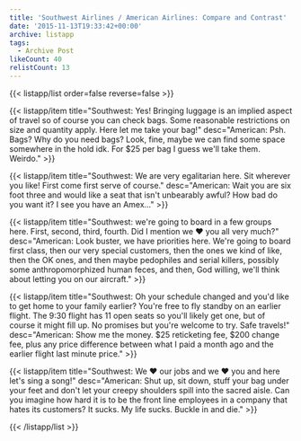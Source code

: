```yaml
---
title: 'Southwest Airlines / American Airlines: Compare and Contrast'
date: '2015-11-13T19:33:42+00:00'
archive: listapp
tags: 
  - Archive Post
likeCount: 40
relistCount: 13
---
```



{{< listapp/list order=false reverse=false >}}

   {{< listapp/item title="Southwest: Yes! Bringing luggage is an implied aspect of travel so of course you can check bags. Some reasonable restrictions on size and quantity apply. Here let me take your bag!"
      desc="American: Psh. Bags? Why do you need bags? Look, fine, maybe we can find some space somewhere in the hold idk. For $25 per bag I guess we'll take them. Weirdo." >}}

   {{< listapp/item title="Southwest: We are very egalitarian here. Sit wherever you like! First come first serve of course."
      desc="American: Wait you are six foot three and would like a seat that isn't unbearably awful? How bad do you want it? I see you have an Amex..." >}}

   {{< listapp/item title="Southwest: we're going to board in a few groups here. First, second, third, fourth. Did I mention we ❤️ you all very much?"
      desc="American: Look buster, we have priorities here. We're going to board first class, then our very special customers, then the ones we kind of like, then the OK ones, and then maybe pedophiles and serial killers, possibly some anthropomorphized human feces, and then, God willing, we'll think about letting you on our aircraft." >}}

   {{< listapp/item title="Southwest: Oh your schedule changed and you'd like to get home to your family earlier? You're free to fly standby on an earlier flight. The 9:30 flight has 11 open seats so you'll likely get one, but of course it might fill up. No promises but you're welcome to try. Safe travels!"
      desc="American: Show me the money. $25 reticketing fee, $200 change fee, plus any price difference between what I paid a month ago and the earlier flight last minute price." >}}

   {{< listapp/item title="Southwest: We ❤️ our jobs and we ❤️ you and here let's sing a song!"
      desc="American: Shut up, sit down, stuff your bag under your feet and don't let your creepy shoulders spill into the sacred aisle. Can you imagine how hard it is to be the front line employees in a company that hates its customers? It sucks. My life sucks. Buckle in and die." >}}

{{< /listapp/list >}}
